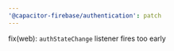 ```yaml
---
'@capacitor-firebase/authentication': patch
---
```


fix(web): `authStateChange` listener fires too early
